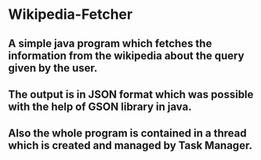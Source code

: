 # Wikipedia-Fetcher

## A simple java program which fetches the information from the wikipedia about the query given by the user.

## The output is in JSON format which was possible with the help of GSON library in java.

## Also the whole program is contained in a thread which is created and managed by Task Manager.
